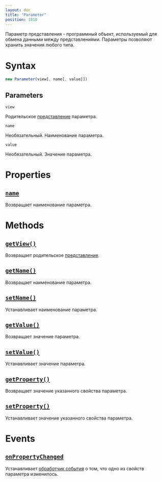 ```yaml
---
layout: doc
title: "Parameter"
position: 1010
---
```


Параметр представления - программный объект, используемый для обмена данными между представлениями.
Параметры позволяют хранить значения любого типа.

# Syntax

```js
new Parameter(view[, name[, value]])
```

## Parameters

`view`

Родительское [представление](../View/) параметра.

`name`

Необязательный. Наименование параметра.

`value`

Необязательный. Значение параметра.

# Properties

## [`name`](Parameter.name/)

Возвращает наименование параметра.

# Methods

## [`getView()`](Parameter.getView/)

Возвращает родительское [представление](../View/).

## [`getName()`](Parameter.getName/)

Возвращает наименование параметра.

## [`setName()`](Parameter.setName/)

Устанавливает наименование параметра.

## [`getValue()`](Parameter.getValue/)

Возвращает значение параметра.

## [`setValue()`](Parameter.setValue/)

Устанавливает значение параметра.

## [`getProperty()`](Parameter.getProperty/)

Возвращает значение указанного свойства параметра.

## [`setProperty()`](Parameter.setProperty/)

Устанавливает значение указанного свойства параметра.

# Events

## [`onPropertyChanged`](Parameter.onPropertyChanged/)

Устанавливает [обработчик события](../Script/) о том, что одно из свойств параметра изменилось.
